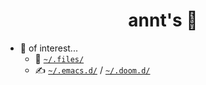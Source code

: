 # <div align="center">annt's 🚮</div>

- 💬 of interest...
  - 🏡 [`~/.files/`](https://github.com/anntnzrb/_nixrice)
  - ✍️ [`~/.emacs.d/`](https://github.com/anntnzrb/.emacs.d/) / [`~/.doom.d/`](https://github.com/anntnzrb/.doom.d/)
